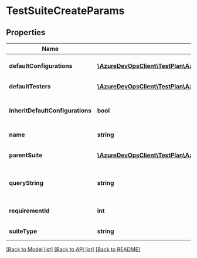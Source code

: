 # TestSuiteCreateParams

## Properties
Name | Type | Description | Notes
------------ | ------------- | ------------- | -------------
**defaultConfigurations** | [**\AzureDevOpsClient\TestPlan\AzureDevOpsClient\TestPlan\Model\TestConfigurationReference[]**](TestConfigurationReference.md) | Test suite default configurations. | [optional] 
**defaultTesters** | [**\AzureDevOpsClient\TestPlan\AzureDevOpsClient\TestPlan\Model\IdentityRef[]**](IdentityRef.md) | Test suite default testers. | [optional] 
**inheritDefaultConfigurations** | **bool** | Default configuration was inherited or not. | [optional] 
**name** | **string** | Name of test suite. | [optional] 
**parentSuite** | [**\AzureDevOpsClient\TestPlan\AzureDevOpsClient\TestPlan\Model\TestSuiteReference**](TestSuiteReference.md) | Test suite parent shallow reference. | [optional] 
**queryString** | **string** | Test suite query string, for dynamic suites. | [optional] 
**requirementId** | **int** | Test suite requirement id. | [optional] 
**suiteType** | **string** | Test suite type. | [optional] 

[[Back to Model list]](../README.md#documentation-for-models) [[Back to API list]](../README.md#documentation-for-api-endpoints) [[Back to README]](../README.md)



